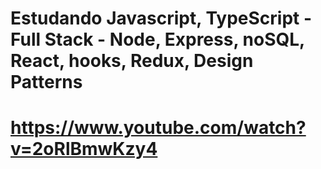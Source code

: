 # Estudando Javascript, TypeScript - Full Stack - Node, Express, noSQL, React, hooks, Redux, Design Patterns
# https://www.youtube.com/watch?v=2oRlBmwKzy4
